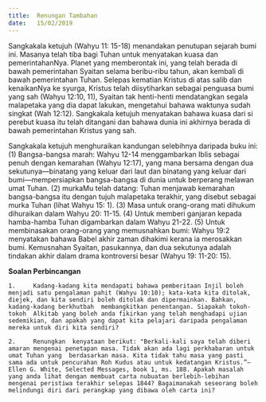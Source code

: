 ```yaml
---
title:  Renungan Tambahan
date:   15/02/2019
---
```


Sangkakala ketujuh (Wahyu 11: 15-18) menandakan penutupan sejarah bumi ini. Masanya telah tiba bagi Tuhan untuk menyatakan kuasa dan pemerintahanNya. Planet yang memberontak ini, yang telah berada di bawah pemerintahan Syaitan selama beribu-ribu tahun, akan kembali di bawah   pemerintahan Tuhan. Selepas kematian Kristus di atas salib dan kenaikanNya ke syurga, Kristus telah diisytiharkan sebagai penguasa bumi yang sah (Wahyu 12:10, 11),  Syaitan tak henti-henti  mendatangkan segala malapetaka yang dia dapat lakukan, mengetahui bahawa waktunya sudah singkat (Wah 12:12). Sangkakala ketujuh menyatakan bahawa kuasa dari si perebut kuasa itu telah ditangani dan bahawa dunia ini akhirnya berada di bawah pemerintahan Kristus yang sah.

Sangkakala ketujuh menghuraikan kandungan selebihnya daripada buku ini: (1) Bangsa-bangsa marah: Wahyu 12-14 menggambarkan Iblis sebagai penuh dengan kemarahan (Wahyu 12:17), yang mana bersama dengan dua sekutunya—binatang yang keluar dari laut dan binatang yang keluar dari bumi—mempersiapkan  bangsa-bangsa di dunia untuk berperang melawan umat Tuhan. (2) murkaMu telah datang:   Tuhan menjawab  kemarahan bangsa-bangsa itu dengan tujuh malapetaka terakhir, yang disebut sebagai murka Tuhan (lihat Wahyu 15: 1). (3) Masa untuk orang-orang mati dihukum   dihuraikan dalam Wahyu 20: 11-15. (4) Untuk memberi ganjaran kepada hamba-hamba Tuhan digambarkan dalam Wahyu 21-22. (5) Untuk membinasakan orang-orang yang memusnahkan bumi: Wahyu 19:2 menyatakan bahawa Babel akhir zaman dihakimi kerana ia merosakkan bumi. Kemusnahan Syaitan, pasukannya, dan dua sekutunya adalah tindakan akhir dalam drama kontroversi besar (Wahyu 19: 11-20: 15).

**Soalan Perbincangan**

`1. 	Kadang-kadang kita mendapati bahawa pemberitaan Injil boleh menjadi satu pengalaman pahit (Wahyu 10:10); kata-kata kita ditolak, diejek, dan kita sendiri boleh ditolak dan dipermainkan. Bahkan, kadang-kadang berkhutbah  membangkitkan penentangan. Siapakah tokoh-tokoh  Alkitab yang boleh anda fikirkan yang telah menghadapi ujian sedemikian, dan apakah yang dapat kita pelajari daripada pengalaman mereka untuk diri kita sendiri?`

`2. 	Renungkan  kenyataan berikut: "Berkali-kali saya telah diberi amaran mengenai penetapan masa. Tidak akan ada lagi perkhabaran untuk umat Tuhan yang  berdasarkan masa. Kita tidak tahu masa yang pasti sama ada untuk pencurahan Roh Kudus atau untuk kedatangan Kristus.”—Ellen G. White, Selected Messages, book 1, ms. 188. Apakah masalah yang anda lihat dengan membuat carta nubuatan berlebih-lebihan mengenai peristiwa terakhir selepas 1844? Bagaimanakah seseorang boleh melindungi diri dari perangkap yang dibawa oleh carta ini?`